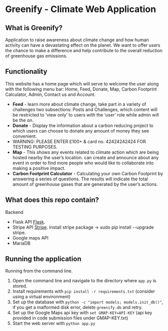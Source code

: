 # Greenify - Climate Web Application 

What is Greenify?
-------------
Application to raise awareness about climate change and how human activity can have a devastating  effect on the planet. 
We want to offer users the chance to make a difference and help contribute to the overall reduction of greenhouse gas 
emissions. 

Functionality
-------------
This website has a home page which will serve to welcome the user along with the following menu bar: Home, Feed, 
Donate, Map, Carbon Footprint Calculator, Admin, Contact us and Account. 

- **Feed** -  learn more about climate change, take part in a variety of challenges two subsections: Posts and Challenges, 
which content will be restricted to ‘view only’ to users with the ‘user’ role while admin will be the on.
- **Donate** - Display the information about a carbon reducing project to which users can choose to donate any amount 
of money they see convenient. 
- WARNING: PLEASE ENTER £100+ & card no. 42424242424 FOR TESTING PURPOSES. 
- **Map** - This shows any events related to climate action which are being hosted nearby the user’s location. 
can create and announce about any event in order to find more people who would like to collaborate into making a positive impact.
- **Carbon Footprint Calculator** - Calculating your own Carbon Footprint by answering a series of questions. 
The results will indicate the total amount of greenhouse gases that are generated by the user’s actions. 

What does this repo contain?
---------------------------
Backend

- Flask API <a href='https://flask.palletsprojects.com/en/2.0.x/'>Flask</a>.
- Stripe API <a href='https://stripe.com/docs/api?lang=python'>Stripe</a>.
Install stripe package -> sudo pip install --upgrade stripe.
- Google maps API 
- MariaDB

Running the application
---------------------------

Running from the command line.
1. Open the command line and navigate to the directory where `app.py` is stored.
2. Install requirements with `pip install -r requirements.txt` (consider using a virtual environment)
3. Set up the database with `python -c "import models; models.init_db()"`, if you get a malformed disk error, delete `greenify.db` and retry.
4. Set up the Google Maps api key with `set GMAP-KEY=API-KEY` (api key provided in code submission files under GMAP-KEY.txt)
5. Start the web server with `python app.py`